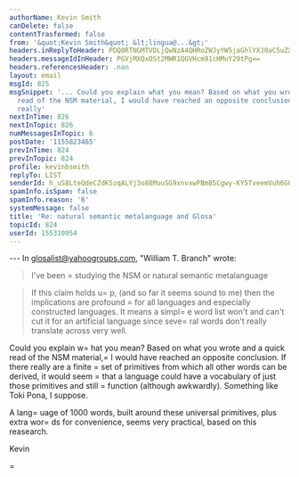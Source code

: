 ```yaml
---
authorName: Kevin Smith
canDelete: false
contentTrasformed: false
from: '&quot;Kevin Smith&quot; &lt;lingua@...&gt;'
headers.inReplyToHeader: PDQ0RTNGMTVDLjQwNzA4QHRoZWJyYW5jaGhlYXJ0aC5uZXQ+
headers.messageIdInHeader: PGVjMXQxOSt2MWR1QGVHcm91cHMuY29tPg==
headers.referencesHeader: .nan
layout: email
msgId: 825
msgSnippet: '... Could you explain what you mean? Based on what you wrote and a quick
  read of the NSM material, I would have reached an opposite conclusion. If there
  really'
nextInTime: 826
nextInTopic: 826
numMessagesInTopic: 6
postDate: '1155823465'
prevInTime: 824
prevInTopic: 824
profile: kevinbsmith
replyTo: LIST
senderId: h_uS8LteQdeCZdK5zqALYj3o88MuuSG9xnvxwPBm85Cgwy-KY5TveemVuh6GQ_JGZQt4Vgg8e0INyt1Jtz0Mtw8mq9M5UQ
spamInfo.isSpam: false
spamInfo.reason: '6'
systemMessage: false
title: 'Re: natural semantic metalanguage and Glosa'
topicId: 824
userId: 155310954
---
```


--- In glosalist@yahoogroups.com, "William T. Branch" wrote:
>
> I've been =
studying the NSM or natural semantic metalanguage 

> If this claim holds u=
p, (and so far it seems sound to me) then the 
> implications are profound =
for all languages and especially 
> constructed languages. It means a simpl=
e word list won't and 
> can't cut it for an artificial language since seve=
ral words don't 
> really translate across very well. 

Could you explain w=
hat you mean? Based on what you wrote and a quick
read of the NSM material,=
 I would have reached an opposite conclusion.
If there really are a finite =
set of primitives from which all other
words can be derived, it would seem =
that a language could have a
vocabulary of just those primitives and still =
function (although
awkwardly). Something like Toki Pona, I suppose.

A lang=
uage of 1000 words, built around these universal primitives,
plus extra wor=
ds for convenience, seems very practical, based on this
reasearch.

Kevin

=




